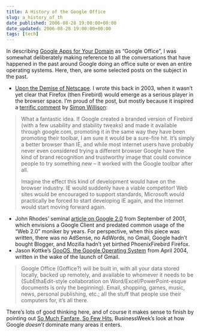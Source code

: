 ```yaml
---
title: A History of the Google Office
slug: a_history_of_th
date_published: 2006-08-28 19:00:00+00:00
date_updated: 2006-08-28 19:00:00+00:00
tags: [tech]
---
```

In describing [Google Apps for Your Domain](/2006/08/28/google_office_g) as “Google Office”, I was somewhat deliberately making reference to all the conversations that have happened in the past around Google doing an office suite or even an entire operating systems. Here, then, are some selected posts on the subject in the past.

- [Upon the Demise of Netscape](/2003/07/15/upon_the_demise). I wrote this back in 2003, when it wasn’t yet clear that Firefox (then Firebird) would emerge as a serious player in the browser space. I’m proud of the post, but mostly because it inspired a [terrific comment](/2003/07/15/upon_the_demise#comment-2187) by [Simon Willison](http://simon.incutio.com/):

> What a fantastic idea. If Google created a branded version of Firebird (with a few usability and stability tweaks) and made it available through google.com, promoting it in the same way they have been promoting their toolbar, I am sure it would be a sure-fire hit. It’s simply a better browser than IE, and while most internet users have probably never even considered trying a different browser Google have the kind of brand recognition and trustworthy image that could convince people to try something new – it worked with the Google toolbar after all.
> 
> Imagine the effect this kind of development would have on the browser industry. IE would suddenly have a viable competitor! Web sites would be encouraged to support standards, Microsoft would practically be forced to start developing IE again, and the internet would start moving forward again.

- John Rhodes’ seminal [article on Google 2.0](http://webword.com/moving/googleclient.html) from September of 2001, which envisions a Google Client and predated common usage of the “Web 2.0” moniker by years. For perspective, when this piece was written, there was no AdSense, no AdWords, no Gmail, Google hadn’t bought Blogger, and Mozilla hadn’t yet birthed PhoenixFirebird Firefox.
- Jason Kottke’s [GooOS, the Google Operating System](http://www.kottke.org/04/04/google-operating-system) from April 2004, written in the wake of the launch of Gmail.

> Google Office (Goffice?) will be built in, with all your data stored locally, backed up remotely, and available to whomever it needs to be (SubEthaEdit-style collaboration on Word/Excel/PowerPoint-esque documents is only the beginning). Email, shopping, games, music, news, personal publishing, etc.; all the stuff that people use their computers for, it’s all there.

There’s lots of good thinking here, and of course it makes sense to finish by pointing out [So Much Fanfare, So Few Hits](http://www.businessweek.com/magazine/content/06_28/b3992051.htm), BusinessWeek’s look at how Google *doesn’t* dominate many areas it enters.

